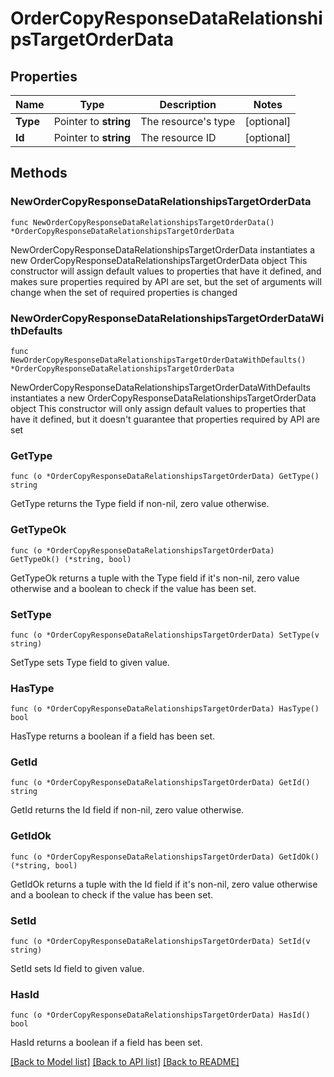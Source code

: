 # OrderCopyResponseDataRelationshipsTargetOrderData

## Properties

Name | Type | Description | Notes
------------ | ------------- | ------------- | -------------
**Type** | Pointer to **string** | The resource&#39;s type | [optional] 
**Id** | Pointer to **string** | The resource ID | [optional] 

## Methods

### NewOrderCopyResponseDataRelationshipsTargetOrderData

`func NewOrderCopyResponseDataRelationshipsTargetOrderData() *OrderCopyResponseDataRelationshipsTargetOrderData`

NewOrderCopyResponseDataRelationshipsTargetOrderData instantiates a new OrderCopyResponseDataRelationshipsTargetOrderData object
This constructor will assign default values to properties that have it defined,
and makes sure properties required by API are set, but the set of arguments
will change when the set of required properties is changed

### NewOrderCopyResponseDataRelationshipsTargetOrderDataWithDefaults

`func NewOrderCopyResponseDataRelationshipsTargetOrderDataWithDefaults() *OrderCopyResponseDataRelationshipsTargetOrderData`

NewOrderCopyResponseDataRelationshipsTargetOrderDataWithDefaults instantiates a new OrderCopyResponseDataRelationshipsTargetOrderData object
This constructor will only assign default values to properties that have it defined,
but it doesn't guarantee that properties required by API are set

### GetType

`func (o *OrderCopyResponseDataRelationshipsTargetOrderData) GetType() string`

GetType returns the Type field if non-nil, zero value otherwise.

### GetTypeOk

`func (o *OrderCopyResponseDataRelationshipsTargetOrderData) GetTypeOk() (*string, bool)`

GetTypeOk returns a tuple with the Type field if it's non-nil, zero value otherwise
and a boolean to check if the value has been set.

### SetType

`func (o *OrderCopyResponseDataRelationshipsTargetOrderData) SetType(v string)`

SetType sets Type field to given value.

### HasType

`func (o *OrderCopyResponseDataRelationshipsTargetOrderData) HasType() bool`

HasType returns a boolean if a field has been set.

### GetId

`func (o *OrderCopyResponseDataRelationshipsTargetOrderData) GetId() string`

GetId returns the Id field if non-nil, zero value otherwise.

### GetIdOk

`func (o *OrderCopyResponseDataRelationshipsTargetOrderData) GetIdOk() (*string, bool)`

GetIdOk returns a tuple with the Id field if it's non-nil, zero value otherwise
and a boolean to check if the value has been set.

### SetId

`func (o *OrderCopyResponseDataRelationshipsTargetOrderData) SetId(v string)`

SetId sets Id field to given value.

### HasId

`func (o *OrderCopyResponseDataRelationshipsTargetOrderData) HasId() bool`

HasId returns a boolean if a field has been set.


[[Back to Model list]](../README.md#documentation-for-models) [[Back to API list]](../README.md#documentation-for-api-endpoints) [[Back to README]](../README.md)



